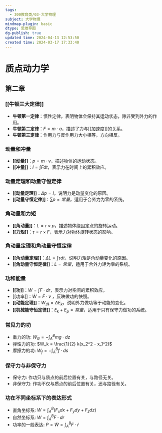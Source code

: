 ```yaml
---
tags:
  - 300教育类/03-大学物理
subject: 大学物理
mindmap-plugin: basic
dtype: 思维导图
dg-publish: true
updated time: 2024-04-13 12:53:50
created time: 2024-03-17 17:33:40
---
```


# 质点动力学

## 第二章

### [[牛顿三大定律]]
- **牛顿第一定律**：惯性定律，表明物体会保持其运动状态，除非受到外力的作用。
- **牛顿第二定律**：$F = m \cdot a$，描述了力与[[加速度]]的关系。
- **牛顿第三定律**：作用力与反作用力大小相等，方向相反。

### 动量和冲量
- **[[动量]]**：$p = m \cdot v$，描述物体的运动状态。
- **[[冲量]]**：$I = \int F dt$，表示力在时间上的累积效应。

### 动量定理和动量守恒定律
- **[[动量定理]]**：$\Delta p = I$，说明力是动量变化的原因。
- **[[动量守恒定律]]**：$\sum p = 常量$，适用于合外力为零的系统。

### 角动量和力矩
- **[[角动量]]**：$L = r \times p$，描述物体绕固定点的旋转运动。
- **[[力矩]]**：$\tau = r \times F$，表示力对物体旋转状态的影响。

### 角动量定理和角动量守恒定律
- **[[角动量定理]]**：$\Delta L = \int \tau dt$，说明力矩是角动量变化的原因。
- **[[角动量守恒定律]]**：$L = 常量$，适用于合外力矩为零的系统。

### 功和能量
- **[[功]]**：$W = \int F \cdot dr$，表示力对空间的累积效应。
- [[功率]]：$\dot{W} = F \cdot v$ ，反映做功的快慢。
- **[[动能定理]]**：$W_{外} = \Delta E_k$，说明外力做功等于动能的变化。
- **[[机械能守恒定律]]**：$E_k + E_p = 常量$，适用于只有保守力做功的系统。

### 常见力的功 
- 重力的功: $W_G = -\int_{A}^{B} mg \cdot dz$ 
- 弹性力的功: $W_k = \frac{1}{2} k(x_2^2 - x_1^2)$ 
- 摩擦力的功: $W_f = -\int_{A}^{B} f \cdot ds$

### 保守力与非保守力
- 保守力: 作功只与质点的前后位置有关，与路径无关。 
- 非保守力: 作功不仅与质点的前后位置有关，还与路径有关。

### 功在不同坐标系下的表达形式 
- 直角坐标系: $W = \int_{A}^{B} (F_x dx + F_y dy + F_z dz)$ 
- 自然坐标系: $W = \int_{A}^{B} F \cdot dr$ 
- 功率的一般表达: $P = \dot{W} = \int_{A}^{B} F \cdot \dot{r}$